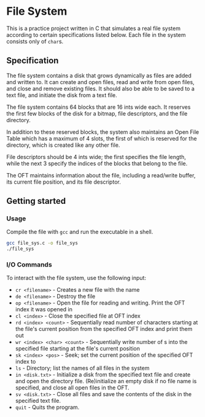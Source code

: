 # File System
This is a practice project written in C that simulates a real file system according to certain specifications listed below. Each file in the system consists only of `char`s.

## Specification
The file system contains a disk that grows dynamically as files are added and written to. It can create and open files, read and write from open files, and close and remove existing files. It should also be able to be saved to a text file, and initiate the disk from a text file.

The file system contains 64 blocks that are 16 ints wide each. It reserves the first few blocks of the disk for a bitmap, file descriptors, and the file directory.

In addition to these reserved blocks, the system also maintains an Open File Table which has a maximum of 4 slots, the first of which is reserved for the directory, which is created like any other file.

File descriptors should be 4 ints wide; the first specifies the file length, while the next 3 specify the indices of the blocks that belong to the file.

The OFT maintains information about the file, including a read/write buffer, its current file position, and its file descriptor.

## Getting started
### Usage
Compile the file with `gcc` and run the executable in a shell.
```sh
gcc file_sys.c -o file_sys
./file_sys
```

### I/O Commands
To interact with the file system, use the following input:
* `cr <filename>` - Creates a new file with the name <filename>
* `de <filename>` - Destroy the file <filename>
* `op <filename>` - Open the file <filename> for reading and writing. Print the OFT index it was opened in
* `cl <index>` - Close the specified file at OFT index <index>
* `rd <index> <count>` - Sequentially read <count> number of characters starting at the file's current position from the specified OFT index <index> and print them out
* `wr <index> <char> <count>` - Sequentially write <count> number of <char>s into the specified file <index> starting at the file's current position
* `sk <index> <pos>` - Seek; set the current position of the specified OFT index <index> to <pos>
* `ls` - Directory; list the names of all files in the system
* `in <disk.txt>` - Initialize a disk from the specified text file and create and open the directory file. (Re)initialize an empty disk if no file name is specified, and close all open files in the OFT.
* `sv <disk.txt>` - Close all files and save the contents of the disk in the specified text file.
* `quit` - Quits the program.

